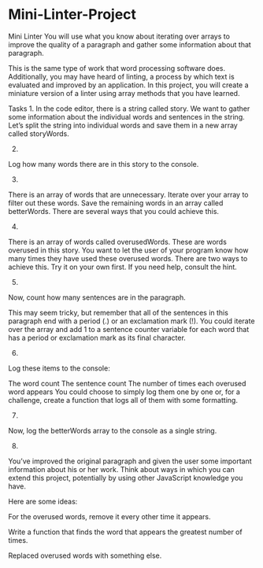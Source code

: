 # Mini-Linter-Project


Mini Linter
You will use what you know about iterating over arrays to improve the quality of a paragraph and gather some information about that paragraph.

This is the same type of work that word processing software does. Additionally, you may have heard of linting, a process by which text is evaluated and improved by an application. In this project, you will create a miniature version of a linter using array methods that you have learned.

Tasks
1.
In the code editor, there is a string called story. We want to gather some information about the individual words and sentences in the string. Let’s split the string into individual words and save them in a new array called storyWords.

2.
Log how many words there are in this story to the console.

3.
There is an array of words that are unnecessary. Iterate over your array to filter out these words. Save the remaining words in an array called betterWords. There are several ways that you could achieve this.

4.
There is an array of words called overusedWords. These are words overused in this story. You want to let the user of your program know how many times they have used these overused words. There are two ways to achieve this. Try it on your own first. If you need help, consult the hint.

5.
Now, count how many sentences are in the paragraph.

This may seem tricky, but remember that all of the sentences in this paragraph end with a period (.) or an exclamation mark (!). You could iterate over the array and add 1 to a sentence counter variable for each word that has a period or exclamation mark as its final character.

6.
Log these items to the console:

The word count
The sentence count
The number of times each overused word appears
You could choose to simply log them one by one or, for a challenge, create a function that logs all of them with some formatting.

7.
Now, log the betterWords array to the console as a single string.

8.
You’ve improved the original paragraph and given the user some important information about his or her work. Think about ways in which you can extend this project, potentially by using other JavaScript knowledge you have.

Here are some ideas:

For the overused words, remove it every other time it appears.

Write a function that finds the word that appears the greatest number of times.

Replaced overused words with something else.
